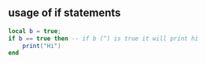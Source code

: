 ## usage of if statements
```lua
local b = true;
if b == true then -- if b (^) is true it will print hi
    print("Hi")
end
```

